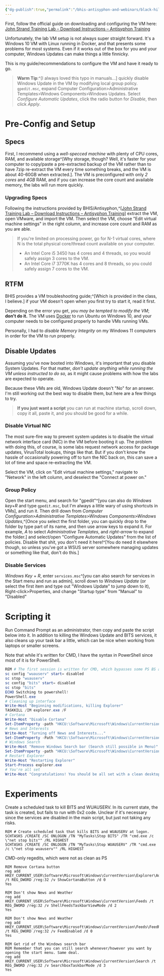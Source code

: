 ```yaml
---
{"dg-publish":true,"permalink":"/bhis-antisyphon-and-webinars/black-hills-soc-core/labs/00-bhis-socc-lab-config/"}
---
```


First, follow the official guide on downloading and configuring the VM here: [John Strand Training Lab – Download Instructions – Antisyphon Training](https://www.antisyphontraining.com/john-strand-training-lab-download-instructions/)

Unfortunately, the lab VM setup is not always super straight forward. It's a Windows 10 VM with Linux running in Docker, and that presents some problems for most systems. Even if it works out of the box for you and your computer, Windows Updates can make things a little finnicky.

This is my guide/recommendations to configure the VM and have it ready to go.

> **Warm Tip**:^[I always loved this typo in manuals...] quickly disable Windows Update in the VM by modifying local group policy. `gpedit.msc`, expand Computer Configuration>Administrative Templates>Windows Components>Windows Updates.
> Select *Configure Automatic Updates*, click the radio button for *Disable*, then click *Apply*.

# Pre-Config and Setup
## Specs
First, I recommend using a *well-specced machine* with plenty of CPU cores, RAM, and available storage^[Why storage, though? Well, it's faster for your computer to copy/paste a pre-extracted backup of the VM rather than to have 7zip re-extract the VM every time something breaks, and the VM is about 40-60GB when extracted.]. The VM is preconfigured with only *2 cores* and *4GB* RAM, and if you can increase the core count and available memory, the labs will run more quickly.

### Upgrading Specs
Following the instructions provided by BHIS/Antisyphon,^[[John Strand Training Lab – Download Instructions – Antisyphon Training](https://www.antisyphontraining.com/john-strand-training-lab-download-instructions/)] extract the VM, open VMware, and import the VM. Then select the VM, choose "Edit virtual machine settings" in the right column, and increase core count and RAM as you are able.

> If you're limited on processing power, go for N-1 virtual cores, where N is the total physical core/thread count available on your computer.
> - An Intel Core i5 3450 has 4 cores and 4 threads, so you would safely assign 3 cores to the VM.
> - An Intel Core i7 3770K has 4 cores and 8 threads, so you could safely assign 7 cores to the VM.

## RTFM
BHIS provides a VM troubleshooting guide;^[Which is provided in the class, I believe.] if your VM doesn't open when you first try to start it, read it first. 

Depending on the error you get, *you may be tempted to modify the VM*; **don't do it.** The VM uses [Docker](https://www.docker.com/) to run Ubuntu on Windows 10, and your computer needs to be configured properly to handle VMs running VMs. 

Personally, I had to *disable Memory Integrity* on my Windows 11 computers in order for the VM to run properly.
## Disable Updates
Assuming you've now booted into Windows, it's important that you disable System Updates. For that matter, *don't update anything while running the VM unless instructed to do so,* as it might cause problems with how the labs are expected to operate.

Because these VMs are old, Windows Update doesn't "No" for an answer. I'm still working out the best way to disable them, but here are a few things to try.

> **If you just want a script** you can run at machine startup, scroll down, copy it all, paste it, and you should be good for a while.

### Disable Virtual NIC
The most sure-fire way to prevent system updates is to disable the virtual network interface card (NIC) in the VM before booting it up. The problem with doing this, of course, is some labs request network access for package updates, VirusTotal lookups, things like that. But if you don't know the hassle of occasionally powering off to turn the NIC back on, this can save a lot of time and space re-extracting the VM.

Select the VM, click on "Edit virtual machine settings," navigate to "Network" in the left column, and deselect the "Connect at power on."

### Group Policy
Open the start menu, and search for "gpedit"^[you can also do *Windows key+R* and type `gpedit.msc`, but I'm always a little wary of using shortcuts in VMs], and run it. Then drill down from *Computer Configuration>Administrative Templates>Windows Components>Windows Updates*,^[Once you select the first folder, you can quickly drop to the folder by type part of its name, and then use arrow keys to expand it. For example, *A* to select *Administrative Templates*, and *right-arrow* to expand the folder.] and select/open "Configure Automatic Updates" from the list of policies. Disable that shit, you don't need it here!^[You do need it elsewhere though, so unless you've got a WSUS server somewhere managing updates or something like that, don't do this.] 

### Disable Services
*Windows Key* + *R*, enter `services.msc`^[you can also search for services in the Start menu and run as admin], scroll down to *Windows Update* (or select the first item and type out "Windows Update" to jump down to it), Right-click>Properties, and change "Startup type" from "Manual" to "Disabled"


# Scripting it
Run Command Prompt as an administrator, then copy and paste the script below into it. In addition to killing the Windows Update and BITS services, it also cleans up your task bar a little, which can be nice when working from laptops or smaller screens.

Note that while it's written for CMD, I have the syntax in PowerShell since most of it is for PowerShell. 

```PowerShell
REM # The first session is written for CMD, which bypasses some PS BS around services.
sc config "wuauserv" start= disabled
sc stop "wuauserv"
sc config "bits" start= disabled
sc stop "bits"
ECHO Switching to powershell!
PowerShell.exe
# Cleaning up interface
Write-Host "Beginning modifications, killing Explorer"
TASKKILL /IM explorer.exe /F
# Cortana
Write-Host "Disable Cortana"
Set-ItemProperty -path "HKCU:\Software\Microsoft\Windows\CurrentVersion\Explorer\Advanced" -Name "ShowCortanaButton" -Type DWord -Value 0
# News and Interests
Write-Host "Turning off News and Interests..."
Set-ItemProperty -Path "HKCU:\Software\Microsoft\Windows\CurrentVersion\Feeds" -Name "ShellFeedsTaskbarViewMode" -Type DWord -Value 2
# Windows Search
Write-Host "Remove Windows Search bar (Search still possible in Menu)"
Set-ItemProperty -path "HKCU:\Software\Microsoft\Windows\CurrentVersion\Search" -Name "SearchboxTaskbarMode" -Type DWord -Value 3
# Restart Explorer
Write-Host "Restarting Explorer"
Start-Process explorer.exe
# You're all set
Write-Host "Congratulations! You should be all set with a clean desktop and fine experience for labbing. Hack it!"

```



# Experiments
Create a scheduled task to kill BITS and WUAUSERV.
In its current state, the task is created, but fails to run with 0x2 code.
Unclear if it's necessary since the services are disabled in the main script, but just not taking any risks.
```CMD
REM # Create scheduled task that kills BITS and WUAUSERV at logon.
SCHTASKS /CREATE /SC ONLOGON /TN "MyTasks\Stop BITS" /TR "cmd.exe /c \"net stop bits"" /RL HIGHEST
SCHTASKS /CREATE /SC ONLOGON /TN "MyTasks\Stop WUAUSERV" /TR "cmd.exe /c \"net stop wuauserv"" /RL HIGHEST

```


CMD-only regedits, which were not as clean as PS
```
REM Remove Cortana button
reg add HKEY_CURRENT_USER\Software\Microsoft\Windows\CurrentVersion\Explorer\Advanced /t REG_DWORD /reg:32 /v ShowCortanaButton /d 0
Yes

REM Don't show News and Weather
reg add HKEY_CURRENT_USER\Software\Microsoft\Windows\CurrentVersion\Feeds /t REG_DWORD /reg:32 /v ShellFeedsTaskbarViewMode /d 2
Yes

REM Don't show News and Weather
reg add HKEY_CURRENT_USER\Software\Microsoft\Windows\CurrentVersion\Feeds\FeedRepositorySate /t REG_DWORD /reg:32 /v FeedEnabled /d 0
Yes

REM Get rid of the Windows search bar
REM Remember that you can still search whenever/however you want by opening the start menu. Same deal.
reg add HKEY_CURRENT_USER\Software\Microsoft\Windows\CurrentVersion\Search /t REG_DWORD /reg:32 /v SearchboxTaskbarMode /d 3
Yes

```